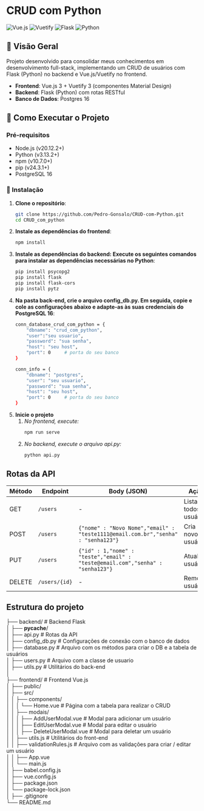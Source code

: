 # CRUD com Python

![Vue.js](https://img.shields.io/badge/Vue.js-3.x-4FC08D?logo=vuedotjs)
![Vuetify](https://img.shields.io/badge/Vuetify-3.x-1867C0?logo=vuetify)
![Flask](https://img.shields.io/badge/Flask-2.x-000000?logo=flask)
![Python](https://img.shields.io/badge/Python-3.x-3776AB?logo=python)

## 📌 Visão Geral

Projeto desenvolvido para consolidar meus conhecimentos em desenvolvimento full-stack, implementando um CRUD de usuários com Flask (Python) no backend e Vue.js/Vuetify no frontend.
- **Frontend**: Vue.js 3 + Vuetify 3 (componentes Material Design)
- **Backend**: Flask (Python) com rotas RESTful
- **Banco de Dados**: Postgres 16

## 🚀 Como Executar o Projeto

### Pré-requisitos
- Node.js (v20.12.2+)
- Python (v3.13.2+)
- npm (v10.7.0+)
- pip (v24.3.1+)
- PostgreSQL 16

### 🔧 Instalação

1. **Clone o repositório**:
    ```bash
    git clone https://github.com/Pedro-Gonsalo/CRUD-com-Python.git
    cd CRUD_com_python

2. **Instale as dependências do frontend**:
    ```bash
    npm install

3. **Instale as dependências do backend: Execute os seguintes comandos para instalar as dependências necessárias no Python**:
    ```bash
    pip install psycopg2
    pip install flask
    pip install flask-cors
    pip install pytz

4. **Na pasta back-end, crie o arquivo config_db.py. Em seguida, copie e cole as configurações abaixo e adapte-as às suas credenciais do PostgreSQL 16**:
    ```bash
    conn_database_crud_com_python = {
        "dbname": "crud_com_python",
        "user":"seu usuario",
        "password": "sua senha",
        "host": "seu host",
        "port": 0     # porta do seu banco
    }

    conn_info = {
        "dbname": "postgres",
        "user": "seu usuario",
        "password": "sua senha",
        "host": "seu host",
        "port": 0     # porta do seu banco
    }

5. **Inicie o projeto**
    1. *No frontend, execute:*
        ```bash
        npm run serve
    
    2. *No backend, execute o arquivo api.py:*
        ```bash
        python api.py

## Rotas da API

| Método | Endpoint       | Body (JSON)           | Ação                     |
|--------|----------------|-----------------------|--------------------------|
| GET    | `/users`       | -                     | Lista todos usuários     |
| POST   | `/users`       | `{"nome" : "Novo Nome","email" : "teste1111@email.com.br","senha" : "senha123"}`  | Cria novo usuário        |
| PUT    | `/users`      | `{"id" : 1,"nome" : "teste","email" : "teste@email.com","senha" : "senha123"}`  | Atualiza usuário         |
| DELETE | `/users/{id}`  | -                     | Remove usuário           |

## Estrutura do projeto
├── backend/                  # Backend Flask<br>
│   ├── __pycache__/<br>
│   ├── api.py                # Rotas da API<br>
│   ├── config_db.py          # Configurações de conexão com o banco de dados<br>
│   ├── database.py           # Arquivo com os métodos para criar o DB e a tabela de usuários <br>
│   ├── users.py              # Arquivo com a classe de usuario<br>
│   ├── utils.py              # Utilitários do back-end<br>
│<br>
├── frontend/                 # Frontend Vue.js<br>
│   ├── public/<br>
│   ├── src/<br>
│   │   ├── components/<br>
│   │   │   └── Home.vue # Página com a tabela para realizar o CRUD <br>
│   │   ├── modais/<br>
│   │   │   ├── AddUserModal.vue  # Modal para adicionar um usuário <br>
│   │   │   ├── EditUserModal.vue  # Modal para editar o usuário <br>
│   │   │   ├── DeleteUserModal.vue # Modal para deletar um usuário <br>
│   │   ├── utils.js # Utilitários do front-end<br>
│   │   ├── validationRules.js # Arquivo com as validações para criar / editar um usuário <br>
│   │   ├── App.vue<br>
│   │   └── main.js<br>
│   ├── babel.config.js<br>
│   ├── vue.config.js<br>
│   ├── package.json<br>
│   └── package-lock.json<br>
│
├── .gitignore<br>
└── README.md<br>
